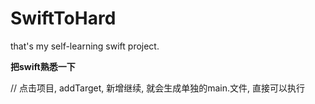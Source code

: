 # SwiftToHard
that's my self-learning swift project.  

**把swift熟悉一下**

// 点击项目, addTarget, 新增继续, 就会生成单独的main.文件, 直接可以执行
